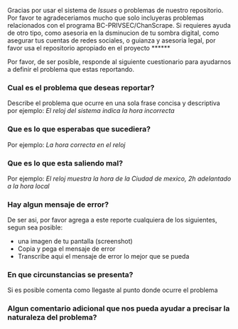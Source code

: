 Gracias por usar el sistema de _Issues_ o problemas de nuestro repositorio.
Por favor te agradeceriamos mucho que solo incluyeras problemas relacionados con el programa
BC-PRIVSEC/ChanScrape. Si requieres ayuda de otro tipo, como asesoria en la dsminucion de tu 
sombra digital, como asegurar tus cuentas de redes sociales, o guianza y asesoria legal,
por favor usa el repositorio apropiado en el proyecto ****** 

Por favor, de ser posible, responde al siguiente cuestionario para ayudarnos a definir el 
problema que estas reportando. 

### Cual es el problema que deseas reportar?
Describe el problema que ocurre en una sola frase concisa y descriptiva 
por ejemplo: _El reloj del sistema indica la hora incorrecta_

### Que es lo que esperabas que sucediera?
Por ejemplo: _La hora correcta en el reloj_

### Que es lo que esta saliendo mal?
Por ejemplo: _El reloj muestra la hora de la Ciudad de mexico, 2h adelantado a la hora local_

### Hay algun mensaje de error? 
De ser asi, por favor agrega a este reporte cualquiera de los siguientes, segun sea posible:
  - una imagen de tu pantalla (screenshot)  
  - Copia y pega el mensaje de error
  - Transcribe aqui el mensaje de error lo mejor que se pueda

### En que circunstancias se presenta? 
Si es posible comenta como llegaste al punto donde ocurre el problema

### Algun comentario adicional que nos pueda ayudar a precisar la naturaleza del problema?
